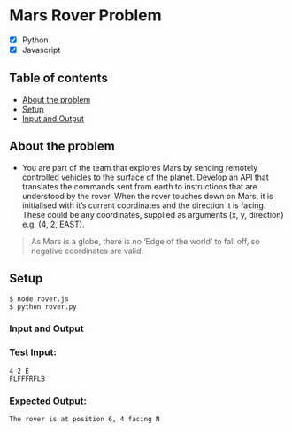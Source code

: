 # Mars Rover Problem

- [x] Python
- [x] Javascript

## Table of contents
* [About the problem](#About-the-problem)
* [Setup](#setup)
* [Input and Output](#input-and-output)
<!-- * [Code Architecture](#code-architecture) -->

## About the problem

- You are part of the team that explores Mars by sending remotely controlled vehicles to the surface of the planet. Develop an API that translates the commands sent from earth to instructions that are understood by the rover.
When the rover touches down on Mars, it is initialised with it’s current coordinates and the direction it is facing. These could be any coordinates, supplied as arguments (x, y, direction) e.g. (4, 2, EAST).

> As Mars is a globe, there is no ‘Edge of the world’ to fall off, so negative coordinates are valid.

## Setup
```
$ node rover.js
$ python rover.py
```

### Input and Output

### Test Input:
```
4 2 E
FLFFFRFLB
```
### Expected Output:
```
The rover is at position 6, 4 facing N
```
